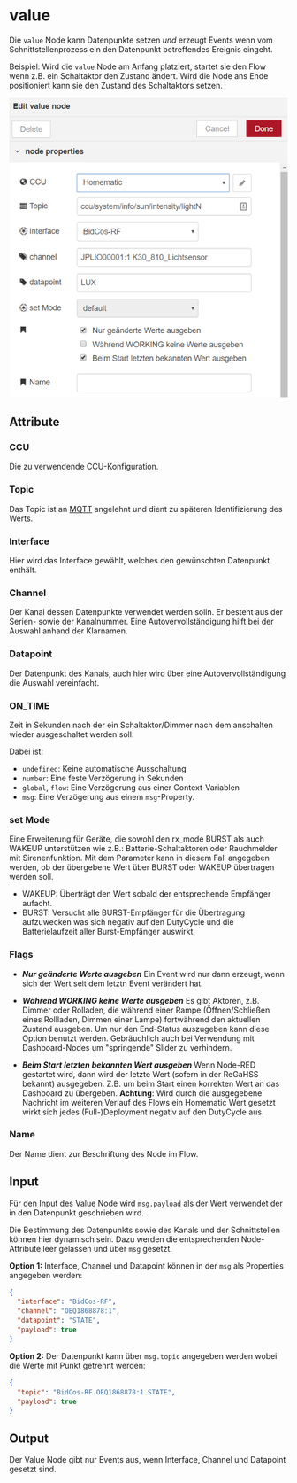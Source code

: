 # value

Die `value` Node kann Datenpunkte setzen _und_ erzeugt Events wenn vom Schnittstellenprozess ein den Datenpunkt
betreffendes Ereignis eingeht.

Beispiel: Wird die `value` Node am Anfang platziert, startet sie den Flow wenn z.B. ein Schaltaktor den Zustand ändert. Wird die Node ans Ende positioniert kann sie den Zustand des Schaltaktors setzen.

![value node settings](./images/value-node-settings.png)

## Attribute

### CCU

Die zu verwendende CCU-Konfiguration.

### Topic

Das Topic ist an [MQTT](https://de.wikipedia.org/wiki/MQTT) angelehnt und dient zu späteren
Identifizierung des Werts.

### Interface

Hier wird das Interface gewählt, welches den gewünschten Datenpunkt enthält.

### Channel

Der Kanal dessen Datenpunkte verwendet werden solln.
Er besteht aus der Serien- sowie der Kanalnummer.
Eine Autovervollständigung hilft bei der Auswahl anhand der Klarnamen.

### Datapoint

Der Datenpunkt des Kanals, auch hier wird über eine Autovervollständigung die Auswahl vereinfacht.

### ON_TIME

Zeit in Sekunden nach der ein Schaltaktor/Dimmer nach dem anschalten wieder ausgeschaltet werden soll.

Dabei ist:
* `undefined`: Keine automatische Ausschaltung
* `number`: Eine feste Verzögerung in Sekunden
* `global`, `flow`: Eine Verzögerung aus einer Context-Variablen
* `msg`: Eine Verzögerung aus einem `msg`-Property.

### set Mode

Eine Erweiterung für Geräte, die sowohl den rx_mode BURST als auch
WAKEUP unterstützen wie z.B.: Batterie-Schaltaktoren oder Rauchmelder mit Sirenenfunktion.
Mit dem Parameter kann in diesem Fall angegeben werden,
ob der übergebene Wert über BURST oder WAKEUP übertragen werden soll.

* WAKEUP: Überträgt den Wert sobald der entsprechende Empfänger aufacht.
* BURST: Versucht alle BURST-Empfänger für die Übertragung aufzuwecken was sich
  negativ auf den DutyCycle und die Batterielaufzeit aller Burst-Empfänger auswirkt.

### Flags

 * ***Nur geänderte Werte ausgeben***
   Ein Event wird nur dann erzeugt, wenn sich der Wert seit dem letztn Event verändert hat.

 * ***Während WORKING keine Werte ausgeben***
   Es gibt Aktoren, z.B. Dimmer oder Rolladen, die  während einer Rampe (Öffnen/Schließen eines Rollladen, Dimmen einer Lampe)
   fortwährend den aktuellen Zustand ausgeben. Um nur den End-Status auszugeben kann diese Option benutzt werden.
   Gebräuchlich auch bei Verwendung mit Dashboard-Nodes um "springende" Slider zu verhindern.

 * ***Beim Start letzten bekannten Wert ausgeben***
   Wenn Node-RED gestartet wird, dann wird der letzte Wert (sofern in der ReGaHSS bekannt) ausgegeben.
   Z.B. um beim Start einen korrekten Wert an das Dashboard zu übergeben.
   **Achtung**: Wird durch die ausgegebene Nachricht im weiteren Verlauf des Flows ein Homematic Wert gesetzt wirkt sich
   jedes (Full-)Deployment negativ auf den DutyCycle aus.


### Name

Der Name dient zur Beschriftung des Node im Flow.

## Input

Für den Input des Value Node wird `msg.payload` als der Wert verwendet der in den Datenpunkt geschrieben wird.

Die Bestimmung des Datenpunkts sowie des Kanals und der Schnittstellen können hier dynamisch
sein. Dazu werden die entsprechenden Node-Attribute leer gelassen und über `msg` gesetzt.

**Option 1:**
Interface, Channel und Datapoint können in der `msg` als Properties angegeben werden:

```json
{
  "interface": "BidCos-RF",
  "channel": "OEQ1868878:1",
  "datapoint": "STATE",
  "payload": true
}
```

**Option 2:**
Der Datenpunkt kann über `msg.topic` angegeben werden wobei die Werte mit Punkt getrennt werden:
```json
{
  "topic": "BidCos-RF.OEQ1868878:1.STATE",
  "payload": true
}
```

## Output

Der Value Node gibt nur Events aus, wenn Interface, Channel und Datapoint gesetzt sind.
